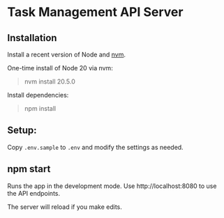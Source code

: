 # Task Management API Server

## Installation

Install a recent version of Node and [nvm](https://github.com/nvm-sh/nvm).

One-time install of Node 20 via nvm:

> nvm install 20.5.0

Install dependencies:

> npm install

## Setup:

Copy `.env.sample` to `.env` and modify the settings as needed.

## npm start
Runs the app in the development mode.
Use http://localhost:8080 to use the API endpoints.

The server will reload if you make edits.
